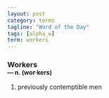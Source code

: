 ```yaml
---
layout: post
category: terms
tagline: "Word of the Day"
tags: [alpha_w]
term: workers
---
```


<h3>Workers<br/> <small>&mdash; n. (wor<span>&middot;</span>kers)</small></h3>
<p><ol><li>previously contemptible men</li>
</ol></p>
